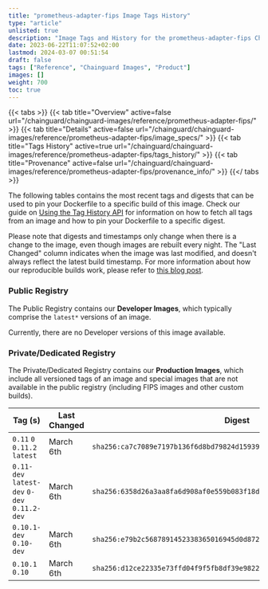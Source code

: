 ```yaml
---
title: "prometheus-adapter-fips Image Tags History"
type: "article"
unlisted: true
description: "Image Tags and History for the prometheus-adapter-fips Chainguard Image"
date: 2023-06-22T11:07:52+02:00
lastmod: 2024-03-07 00:51:54
draft: false
tags: ["Reference", "Chainguard Images", "Product"]
images: []
weight: 700
toc: true
---
```


{{< tabs >}}
{{< tab title="Overview" active=false url="/chainguard/chainguard-images/reference/prometheus-adapter-fips/" >}}
{{< tab title="Details" active=false url="/chainguard/chainguard-images/reference/prometheus-adapter-fips/image_specs/" >}}
{{< tab title="Tags History" active=true url="/chainguard/chainguard-images/reference/prometheus-adapter-fips/tags_history/" >}}
{{< tab title="Provenance" active=false url="/chainguard/chainguard-images/reference/prometheus-adapter-fips/provenance_info/" >}}
{{</ tabs >}}

The following tables contains the most recent tags and digests that can be used to pin your Dockerfile to a specific build of this image. Check our guide on [Using the Tag History API](/chainguard/chainguard-images/using-the-tag-history-api/) for information on how to fetch all tags from an image and how to pin your Dockerfile to a specific digest.

Please note that digests and timestamps only change when there is a change to the image, even though images are rebuilt every night. The "Last Changed" column indicates when the image was last modified, and doesn't always reflect the latest build timestamp. For more information about how our reproducible builds work, please refer to [this blog post](https://www.chainguard.dev/unchained/reproducing-chainguards-reproducible-image-builds).

### Public Registry
The Public Registry contains our **Developer Images**, which typically comprise the `latest*` versions of an image.

Currently, there are no Developer versions of this image available.

### Private/Dedicated Registry
The Private/Dedicated Registry contains our **Production Images**, which include all versioned tags of an image and special images that are not available in the public registry (including FIPS images and other custom builds).

| Tag (s)                                       | Last Changed | Digest                                                                    |
|-----------------------------------------------|--------------|---------------------------------------------------------------------------|
|  `0.11` `0` `0.11.2` `latest`                 | March 6th    | `sha256:ca7c7089e7197b136f6d8bd79824d159395c56f4a6665ed3c7528233bc02c7c3` |
|  `0.11-dev` `latest-dev` `0-dev` `0.11.2-dev` | March 6th    | `sha256:6358d26a3aa8fa6d908af0e559b083f18d80f93d239162ced4d413adf64769bd` |
|  `0.10.1-dev` `0.10-dev`                      | March 6th    | `sha256:e79b2c5687891452338365016945d0d872b02b0d11d87a82039167e5b6b8e34c` |
|  `0.10.1` `0.10`                              | March 6th    | `sha256:d12ce22335e73ffd04f9f5fb8df39e98220f87b388a7951cc592e9fbbfbab5d7` |

